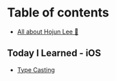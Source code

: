 # Table of contents

* [All about Hojun Lee 🤔](README.md)

## Today I Learned - iOS

* [Type Casting](today-i-learned-ios/swift.md)

